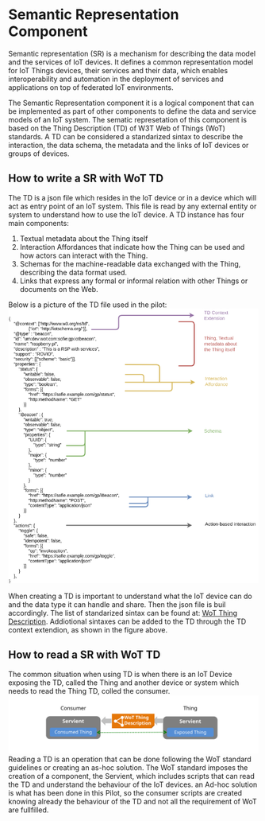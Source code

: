 # Semantic Representation Component

Semantic representation (SR) is a mechanism for describing the data model and the services of IoT devices. It defines a common representation model for IoT Things devices, their services and their data, which enables interoperability and automation in the deployment of services and applications on top of federated IoT environments.

The Semantic Representation component it is a logical component that can be implemented as part of other components to define the data and service models of an IoT system. The sematic represetation of this component is based on the Thing Description (TD) of W3T Web of Things (WoT) standards. A TD can be considered a standarized sintax to describe the interaction, the data schema, the metadata and the links of IoT devices or groups of devices.

## How to write a SR with WoT TD

The TD is a json file which resides in the IoT device or in a device which will act as entry point of an IoT system. This file is read by any external entity or system to understand how to use the IoT device.
A TD instance has four main components:

1. Textual metadata about the Thing itself
2. Interaction Affordances that indicate how the Thing can be used and how actors can interact with the Thing.
3. Schemas for the machine-readable data exchanged with the Thing, describing the data format used.
4. Links that express any formal or informal relation with other Things or documents on the Web.

Below is a picture of the TD file used in the pilot:
![Discovery and Provisioning TD](TD-structure-explanation-2.png "Rovio TD")

When creating a TD is important to understand what the IoT device can do and the data type it can handle and share. Then the json file is buil accordingly.
The list of standarized sintax can be found at: [WoT Thing Description](https://www.w3.org/TR/wot-thing-description/). Addiotional sintaxes can be added to the TD through the TD context extendion, as shown in the figure above.

## How to read a SR with WoT TD

The common situation when using TD is when there is an IoT Device exposing the TD, called the Thing and another device or system which needs to read the Thing TD, colled the consumer.
![High-level architecture of Consumer and Thing](servient-consumer-thing.svg "Consumer-Thing")
Reading a TD is an operation that can be done following the WoT standard guidelines or creating an as-hoc solution. The WoT standard imposes the creation of a component, the Servient, which includes scripts that can read the TD and understand the behaviour of the IoT devices. an Ad-hoc solution is what has been done in this Pilot, so the consumer scripts are created knowing already the behaviour of the TD and not all the requirement of WoT are fullfilled. 
